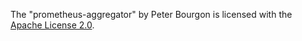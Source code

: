 The "prometheus-aggregator" by Peter Bourgon is licensed with the [Apache License 2.0](https://github.com/peterbourgon/prometheus-aggregator/blob/master/LICENSE).